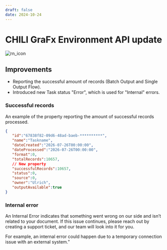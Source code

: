 ```yaml
---
draft: false
date: 2024-10-24
---
```


# CHILI GraFx Environment API update

![rn_icon](/assets/icon-CHILI-GraFx.svg)


## Improvements

- Reporting the successful amount of records (Batch Output and Single Output Flow).
- Introduced new Task status "Error", which is used for "Internal" errors.

<!-- more -->

### Successful records

An example of the property reporting the amount of successful records processed.

```json
{
   "id":"67838f82-09d6-48ad-baeb-**********",
   "name":"Taskname",
   "dateCreated":"2026-07-26T00:00:00",
   "dateProcessed":"2026-07-26T00:00:00",
   "format":0,
   "totalRecords":10657,
   // New property
   "successfulRecords":10657,
   "status":0,
   "source":0,
   "owner":"Ulrich",
   "outputAvailable":true
}
```

### Internal error

An Internal Error indicates that something went wrong on our side and isn’t related to your document. If this issue continues, please reach out by creating a support ticket, and our team will look into it for you.

For example, an internal error could happen due to a temporary connection issue with an external system.”